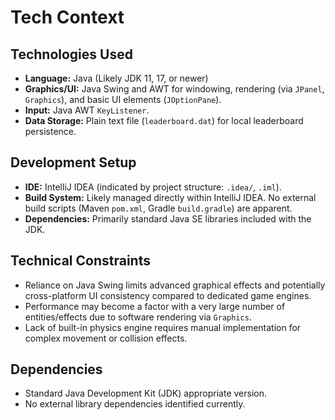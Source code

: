 # Tech Context

## Technologies Used
- **Language:** Java (Likely JDK 11, 17, or newer)
- **Graphics/UI:** Java Swing and AWT for windowing, rendering (via `JPanel`, `Graphics`), and basic UI elements (`JOptionPane`).
- **Input:** Java AWT `KeyListener`.
- **Data Storage:** Plain text file (`leaderboard.dat`) for local leaderboard persistence.

## Development Setup
- **IDE:** IntelliJ IDEA (indicated by project structure: `.idea/`, `.iml`).
- **Build System:** Likely managed directly within IntelliJ IDEA. No external build scripts (Maven `pom.xml`, Gradle `build.gradle`) are apparent.
- **Dependencies:** Primarily standard Java SE libraries included with the JDK.

## Technical Constraints
- Reliance on Java Swing limits advanced graphical effects and potentially cross-platform UI consistency compared to dedicated game engines.
- Performance may become a factor with a very large number of entities/effects due to software rendering via `Graphics`.
- Lack of built-in physics engine requires manual implementation for complex movement or collision effects.

## Dependencies
- Standard Java Development Kit (JDK) appropriate version.
- No external library dependencies identified currently. 